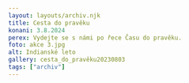```yaml
---
layout: layouts/archiv.njk
title: Cesta do pravěku
konani: 3.8.2024
perex: Vydejte se s námi po řece Času do pravěku.
foto: akce 3.jpg
alt: Indianské leto
gallery: cesta_do_pravěku20230803
tags: ["archiv"]
---
```

